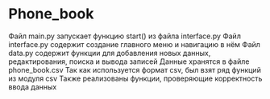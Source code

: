 # Phone_book
Файл main.py запускает функцию start() из файла interface.py
Файл interface.py содержит создание главного меню и навигацию в нём
Файл data.py содержит функции для добавления новых данных, редактирования, поиска и вывода записей
Данные хранятся в файле phone_book.csv
Так как используется формат csv, был взят ряд функций из модуля csv
Также реализованы функции, проверяющие корректность ввода данных
